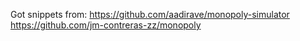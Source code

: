 

Got snippets from:
    https://github.com/aadirave/monopoly-simulator
    https://github.com/jm-contreras-zz/monopoly

